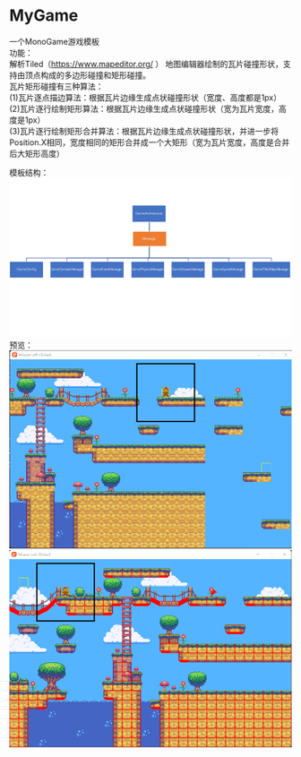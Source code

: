 # MyGame
 一个MonoGame游戏模板<br>
 功能：<br>
 解析Tiled（https://www.mapeditor.org/ ） 地图编辑器绘制的瓦片碰撞形状，支持由顶点构成的多边形碰撞和矩形碰撞。<br>
 瓦片矩形碰撞有三种算法：<br>
(1)瓦片逐点描边算法：根据瓦片边缘生成点状碰撞形状（宽度、高度都是1px）<br>
(2)瓦片逐行绘制矩形算法：根据瓦片边缘生成点状碰撞形状（宽为瓦片宽度，高度是1px）<br>
(3)瓦片逐行绘制矩形合并算法：根据瓦片边缘生成点状碰撞形状，并进一步将Position.X相同，宽度相同的矩形合并成一个大矩形（宽为瓦片宽度，高度是合并后大矩形高度）<br>
 
 模板结构：<br>
![image](https://github.com/newtownChina/MonoGameTemplate/blob/master/Content/3.png)
预览：<br>
![image](https://github.com/newtownChina/MonoGameTemplate/blob/master/Content/1.png)
![image](https://github.com/newtownChina/MonoGameTemplate/blob/master/Content/2.png)
